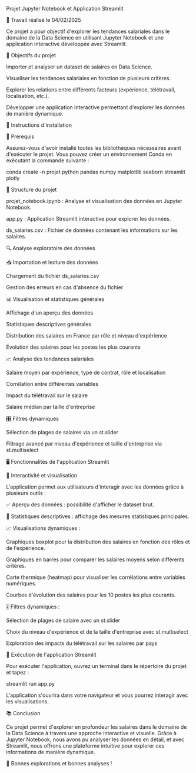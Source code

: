 Projet Jupyter Notebook et Application Streamlit

📅 Travail réalisé le 04/02/2025

Ce projet a pour objectif d'explorer les tendances salariales dans le domaine de la Data Science en utilisant Jupyter Notebook et une application interactive développée avec Streamlit.

📌 Objectifs du projet

Importer et analyser un dataset de salaires en Data Science.

Visualiser les tendances salariales en fonction de plusieurs critères.

Explorer les relations entre différents facteurs (expérience, télétravail, localisation, etc.).

Développer une application interactive permettant d'explorer les données de manière dynamique.

📝 Instructions d'installation

📌 Prérequis

Assurez-vous d'avoir installé toutes les bibliothèques nécessaires avant d'exécuter le projet. Vous pouvez créer un environnement Conda en exécutant la commande suivante :

conda create -n projet python pandas numpy matplotlib seaborn streamlit plotly

📂 Structure du projet

projet_notebook.ipynb : Analyse et visualisation des données en Jupyter Notebook.

app.py : Application Streamlit interactive pour explorer les données.

ds_salaries.csv : Fichier de données contenant les informations sur les salaires.

🔍 Analyse exploratoire des données

📥 Importation et lecture des données

Chargement du fichier ds_salaries.csv

Gestion des erreurs en cas d'absence du fichier

📊 Visualisation et statistiques générales

Affichage d'un aperçu des données

Statistiques descriptives générales

Distribution des salaires en France par rôle et niveau d'expérience

Évolution des salaires pour les postes les plus courants

📈 Analyse des tendances salariales

Salaire moyen par expérience, type de contrat, rôle et localisation

Corrélation entre différentes variables

Impact du télétravail sur le salaire

Salaire médian par taille d'entreprise

🎛️ Filtres dynamiques

Sélection de plages de salaires via un st.slider

Filtrage avancé par niveau d'expérience et taille d'entreprise via st.multiselect

🖥️ Fonctionnalités de l'application Streamlit

🚀 Interactivité et visualisation

L'application permet aux utilisateurs d'interagir avec les données grâce à plusieurs outils :

✅ Aperçu des données : possibilité d'afficher le dataset brut.

📌 Statistiques descriptives : affichage des mesures statistiques principales.

📈 Visualisations dynamiques :

Graphiques boxplot pour la distribution des salaires en fonction des rôles et de l'expérience.

Graphiques en barres pour comparer les salaires moyens selon différents critères.

Carte thermique (heatmap) pour visualiser les corrélations entre variables numériques.

Courbes d'évolution des salaires pour les 10 postes les plus courants.

🎚️ Filtres dynamiques :

Sélection de plages de salaire avec un st.slider

Choix du niveau d'expérience et de la taille d'entreprise avec st.multiselect

Exploration des impacts du télétravail sur les salaires par pays

📌 Exécution de l'application Streamlit

Pour exécuter l'application, ouvrez un terminal dans le répertoire du projet et tapez :

streamlit run app.py

L'application s'ouvrira dans votre navigateur et vous pourrez interagir avec les visualisations.

📚 Conclusion

Ce projet permet d'explorer en profondeur les salaires dans le domaine de la Data Science à travers une approche interactive et visuelle. Grâce à Jupyter Notebook, nous avons pu analyser les données en détail, et avec Streamlit, nous offrons une plateforme intuitive pour explorer ces informations de manière dynamique.

🚀 Bonnes explorations et bonnes analyses !
